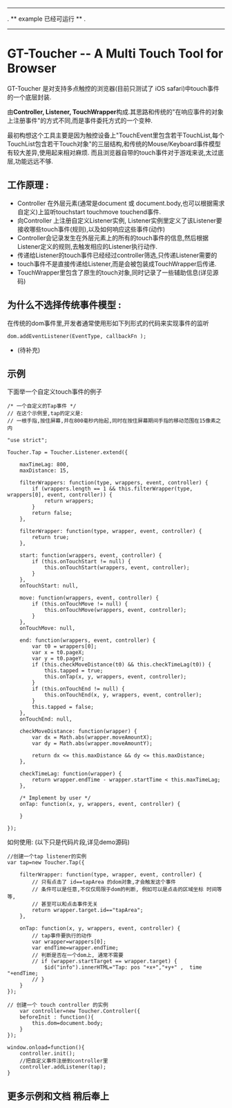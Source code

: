 ---------------
.
** example 已经可运行 **
.

---------------


GT-Toucher -- A Multi Touch Tool for Browser
=========================

GT-Toucher 是对支持多点触控的浏览器(目前只测试了 iOS safari)中touch事件的一个底层封装.

由**Controller, Listener, TouchWrapper**构成.其思路和传统的"在响应事件的对象上注册事件"的方式不同,而是事件委托方式的一个变种.

最初构想这个工具主要是因为触控设备上"TouchEvent里包含若干TouchList,每个TouchList包含若干Touch对象"的三层结构,和传统的Mouse/Keyboard事件模型有较大差异,使用起来相对麻烦.
而且浏览器自带的touch事件对于游戏来说,太过底层,功能远远不够.



工作原理 : 
---------------------
* Controller 在外层元素(通常是document 或 document.body,也可以根据需求自定义)上监听touchstart touchmove touchend事件.
* 向Controller 上注册自定义Listener实例, Listener实例里定义了该Listener要接收哪些touch事件(规则),以及如何响应这些事件(动作)
* Controller会记录发生在外层元素上的所有的touch事件的信息,然后根据Listener定义的规则,去触发相应的Listener执行动作.
* 传递给Listener的touch事件已经经过controller筛选,只传递Listener需要的
* touch事件不是直接传递给Listener,而是会被包装成TouchWrapper后传递.
* TouchWrapper里包含了原生的touch对象,同时记录了一些辅助信息(详见源码)


为什么不选择传统事件模型 : 
---------------------
在传统的dom事件里,开发者通常使用形如下列形式的代码来实现事件的监听

	dom.addEventListener(EventType, callbackFn );


* (待补充)



示例
-----------------
下面举一个自定义touch事件的例子


	/* 一个自定义的Tap事件 */
	// 在这个示例里,tap的定义是: 
	// 一根手指,按住屏幕,并在800毫秒内抬起,同时在按住屏幕期间手指的移动范围在15像素之内

    "use strict";

    Toucher.Tap = Toucher.Listener.extend({

        maxTimeLag: 800,
        maxDistance: 15,

        filterWrappers: function(type, wrappers, event, controller) {
            if (wrappers.length == 1 && this.filterWrapper(type, wrappers[0], event, controller)) {
                return wrappers;
            }
            return false;
        },

        filterWrapper: function(type, wrapper, event, controller) {
            return true;
        },

        start: function(wrappers, event, controller) {
            if (this.onTouchStart != null) {
                this.onTouchStart(wrappers, event, controller);
            }
        },
        onTouchStart: null,

        move: function(wrappers, event, controller) {
            if (this.onTouchMove != null) {
                this.onTouchMove(wrappers, event, controller);
            }
        },
        onTouchMove: null,

        end: function(wrappers, event, controller) {
            var t0 = wrappers[0];
            var x = t0.pageX;
            var y = t0.pageY;
            if (this.checkMoveDistance(t0) && this.checkTimeLag(t0)) {
                this.tapped = true;
                this.onTap(x, y, wrappers, event, controller);
            }
            if (this.onTouchEnd != null) {
                this.onTouchEnd(x, y, wrappers, event, controller);
            }
            this.tapped = false;
        },
        onTouchEnd: null,

        checkMoveDistance: function(wrapper) {
            var dx = Math.abs(wrapper.moveAmountX);
            var dy = Math.abs(wrapper.moveAmountY);

            return dx <= this.maxDistance && dy <= this.maxDistance;
        },

        checkTimeLag: function(wrapper) {
            return wrapper.endTime - wrapper.startTime < this.maxTimeLag;
        },

        /* Implement by user */
        onTap: function(x, y, wrappers, event, controller) {

        }

    });



	
如何使用: (以下只是代码片段,详见demo源码)

    //创建一个tap listener的实例
    var tap=new Toucher.Tap({

        filterWrapper: function(type, wrapper, event, controller) {
            // 只有点击了 id==tapArea 的dom对象,才会触发这个事件
            // 条件可以是任意,不仅仅局限于dom的判断, 例如可以是点击的区域坐标 时间等等,
            // 甚至可以和点击事件无关
            return wrapper.target.id=="tapArea";
        },

        onTap: function(x, y, wrappers, event, controller) {
            // tap事件要执行的动作
            var wrapper=wrappers[0];
            var endTime=wrapper.endTime;
            // 判断是否在一个dom上, 通常不需要
            // if (wrapper.startTarget == wrapper.target) {
                $id("info").innerHTML="Tap: pos "+x+","+y+" ,  time "+endTime;
            // }
        }
    });

    // 创建一个 touch controller 的实例
        var controller=new Toucher.Controller({
        beforeInit : function(){
            this.dom=document.body;
        }
    });

    window.onload=function(){
        controller.init();
        //把自定义事件注册到controller里
        controller.addListener(tap);
    }
	


更多示例和文档 稍后奉上
--------------------



